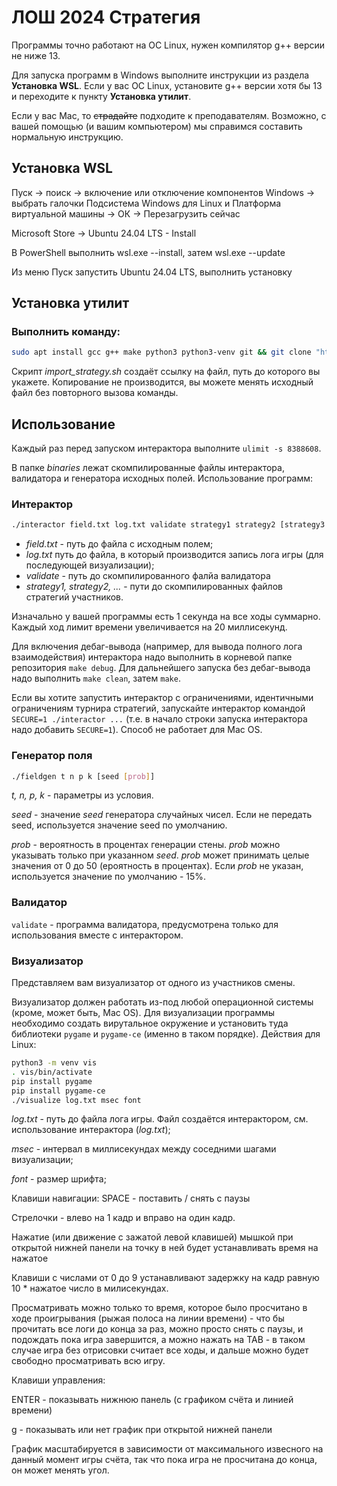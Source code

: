 # ЛОШ 2024 Стратегия

Программы точно работают на ОС Linux, нужен компилятор g++ версии не ниже 13.

Для запуска программ в Windows выполните инструкции из раздела **Установка WSL**. Если у вас ОС Linux, установите g++ версии хотя бы 13 и переходите к пункту **Установка утилит**.

Если у вас Mac, то ~~страдайте~~ подходите к преподавателям. Возможно, с вашей помощью (и вашим компьютером) мы справимся составить нормальную инструкцию.

## Установка WSL

Пуск -> поиск -> включение или отключение компонентов Windows -> выбрать галочки Подсистема Windows для Linux и Платформа виртуальной машины -> ОК -> Перезагрузить сейчас

Microsoft Store -> Ubuntu 24.04 LTS - Install

В PowerShell выполнить wsl.exe --install, затем wsl.exe --update

Из меню Пуск запустить Ubuntu 24.04 LTS, выполнить установку

## Установка утилит

### Выполнить команду:

```bash
sudo apt install gcc g++ make python3 python3-venv git && git clone "https://github.com/Semen-prog/losh-2024-strategy" && cd losh-2024-strategy && make && mv import_strategy.sh binaries && chmod u+x ./binaries/import_strategy.sh && cd binaries && clear && echo "Please execute ./import_strategy"
```

Скрипт *import_strategy.sh* создаёт ссылку на файл, путь до которого вы укажете. Копирование не производится, вы можете менять исходный файл без повторного вызова команды.

## Использование

Каждый раз перед запуском интерактора выполните `ulimit -s 8388608`.

В папке *binaries* лежат скомпилированные файлы интерактора, валидатора и генератора исходных полей. Использование программ:

### Интерактор

```bash
./interactor field.txt log.txt validate strategy1 strategy2 [strategy3 ...]
```

- *field.txt* - путь до файла с исходным полем;
- *log.txt* путь до файла, в который производится запись лога игры (для последующей визуализации);
- *validate* - путь до скомпилированного фалйа валидатора
- *strategy1, strategy2, ...* - пути до скомпилированных файлов стратегий участников.

Изначально у вашей программы есть 1 секунда на все ходы суммарно. Каждый ход лимит времени увеличивается на 20 миллисекунд.

Для включения дебаг-вывода (например, для вывода полного лога взаимодействия) интерактора надо выполнить в корневой папке репозитория `make debug`. Для дальнейшего запуска без дебаг-вывода надо выполнить `make clean`, затем `make`.

Если вы хотите запустить интерактор с ограничениями, идентичными ограничениям турнира стратегий, запускайте интерактор командой `SECURE=1 ./interactor ...` (т.е. в начало строки запуска интерактора надо добавить `SECURE=1`). Способ не работает для Mac OS.

### Генератор поля

```bash
./fieldgen t n p k [seed [prob]]
```

*t, n, p, k* - параметры из условия.

*seed* - значение *seed* генератора случайных чисел. Если не передать seed, используется значение seed по умолчанию.

*prob* - вероятность в процентах генерации стены. *prob* можно указывать только при указанном *seed*. *prob* может принимать целые значения от 0 до 50 (ероятность в процентах). Если *prob* не указан, используется значение по умолчанию - 15%.

### Валидатор

`validate` - программа валидатора, предусмотрена только для использования вместе с интерактором.

### Визуализатор

Представляем вам визуализатор от одного из участников смены.

Визуализатор должен работать из-под любой операционной системы (кроме, может быть, Mac OS). Для визуализации программы необходимо создать вирутальное окружение и установить туда библиотеки `pygame` и `pygame-ce` (именно в таком порядке). Действия для Linux:

```bash
python3 -m venv vis
. vis/bin/activate
pip install pygame
pip install pygame-ce
./visualize log.txt msec font
```
*log.txt* - путь до файла лога игры. Файл создаётся интерактором, см. использование интерактора (*log.txt*);

*msec* - интервал в миллисекундах между соседними шагами визуализации;

*font* - размер шрифта;

Клавиши навигации:
SPACE - поставить / снять с паузы

Стрелочки - влево на 1 кадр и вправо на один кадр. 

Нажатие (или движение с зажатой левой клавишей) мышкой при открытой нижней панели на точку в ней будет устанавливать время на нажатое 

Клавиши с числами от 0 до 9 устанавливают задержку на кадр равную 10 * нажатое число в милисекундах. 

Просматривать можно только то время, которое было просчитано в ходе проигрывания (рыжая полоса на линии времени) - что бы прочитать все логи до конца за раз, можно просто снять с паузы, и подождать пока игра завершится, а можно нажать на TAB - в таком случае игра без отрисовки считает все ходы, и дальше можно будет свободно просматривать всю игру.

Клавиши управления:

ENTER - показывать нижнюю панель (с графиком счёта и линией времени) 

g - показывать или нет график при открытой нижней панели 

График масштабируется в зависимости от максимального извесного на данный момент игры счёта, так что пока игра не просчитана до конца, он может менять угол.
